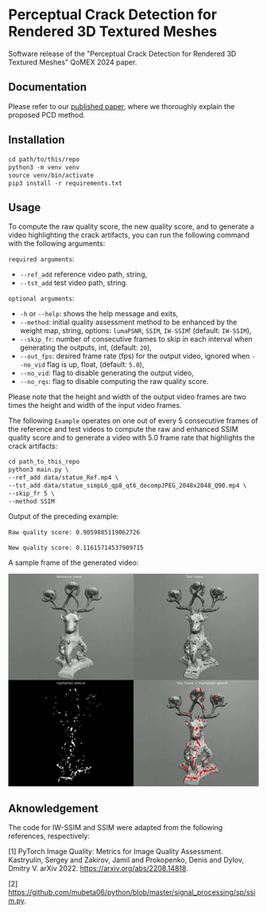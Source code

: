 # Perceptual Crack Detection for Rendered 3D Textured Meshes
Software release of the "Perceptual Crack Detection for Rendered 3D Textured Meshes" QoMEX 2024 paper.

## Documentation
Please refer to our [published paper](), where we thoroughly explain the proposed PCD method.

## Installation
```
cd path/to/this/repo
python3 -m venv venv
source venv/bin/activate
pip3 install -r requirements.txt
```

## Usage
To compute the raw quality score, the new quality score, and to generate a video highlighting the crack artifacts, you can run the following command with the following arguments:

`required arguments`:

* `--ref_add` reference video path, string,
* `--tst_add` test video path, string.

`optional arguments`:
* `-h` or `--help`: shows the help message and exits,
* `--method`: initial quality assessment method to be enhanced by the weight map, string, options: `lumaPSNR`, `SSIM`, `IW-SSIM`! (default: `IW-SSIM`),
* `--skip_fr`: number of consecutive frames to skip in each interval when generating the outputs, int, (default: `20`),
* `--out_fps`: desired frame rate (fps) for the output video, ignored when `--no_vid` flag is up, float, (default: `5.0`),
* `--no_vid`: flag to disable generating the output video,
* `--no_rqs`: flag to disable computing the raw quality score.

Please note that the height and width of the output video frames are two times the height and width of the input video frames.

The following `Example` operates on one out of every 5 consecutive frames of the reference and test videos to compute the raw and enhanced SSIM quality score and to generate a video with 5.0 frame rate that highlights the crack artifacts:
```
cd path_to_this_repo
python3 main.py \
--ref_add data/statue_Ref.mp4 \
--tst_add data/statue_simpL6_qp8_qt6_decompJPEG_2048x2048_Q90.mp4 \
--skip_fr 5 \
--method SSIM 
```

Output of the preceding example:

`Raw quality score: 0.9059885119062726`

`New quality score: 0.11615714537909715`

A sample frame of the generated video:

![Alt text](/img/sample_frame.png)

## Aknowledgement

The code for IW-SSIM and SSIM were adapted from the following references, respectively:

[1] PyTorch Image Quality: Metrics for Image Quality Assessment. Kastryulin, Sergey and Zakirov, Jamil and Prokopenko, Denis and Dylov, Dmitry V. arXiv 2022. https://arxiv.org/abs/2208.14818.

[2] https://github.com/mubeta06/python/blob/master/signal_processing/sp/ssim.py.

